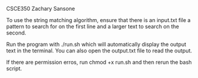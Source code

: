 CSCE350 Zachary Sansone

To use the string matching algorithm, ensure that there is an input.txt file a pattern to search for on the first line and a larger text to search on the second. 

Run the program with ./run.sh which will automatically display the output text in the terminal. You can also open the output.txt file to read the output.

If there are permission erros, run chmod +x run.sh and then rerun the bash script. 
